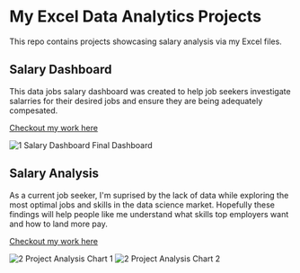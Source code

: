 # My Excel Data Analytics Projects

This repo contains projects showcasing salary analysis via my Excel files.

## Salary Dashboard
This data jobs salary dashboard was created to help job seekers investigate salarries for their desired jobs and ensure they are being adequately compesated.

[Checkout my work here](Project_1-Calculator_Dashboard)

![1 Salary Dashboard Final Dashboard](https://github.com/user-attachments/assets/86a91629-35fa-44d2-9bb6-a939bc992757)

## Salary Analysis
As a current job seeker, I'm suprised by the lack of data while exploring the most optimal jobs and skills in the data science market. Hopefully these findings will help people like me understand what skills top employers want and how to land more pay.

[Checkout my work here](Project_2-Salary_Analysis)

![2 Project Analysis Chart 1](https://github.com/user-attachments/assets/68e26f22-914a-459c-b1e7-52a5688866e1)
![2 Project Analysis Chart 2](https://github.com/user-attachments/assets/e5c5f892-03e7-40c7-87b4-761c53207a96)
